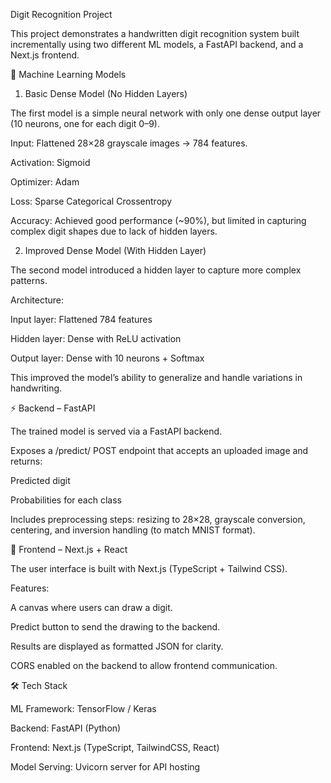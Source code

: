 Digit Recognition Project

This project demonstrates a handwritten digit recognition system built incrementally using two different ML models, a FastAPI backend, and a Next.js frontend.

🧠 Machine Learning Models
1. Basic Dense Model (No Hidden Layers)

The first model is a simple neural network with only one dense output layer (10 neurons, one for each digit 0–9).

Input: Flattened 28×28 grayscale images → 784 features.

Activation: Sigmoid

Optimizer: Adam

Loss: Sparse Categorical Crossentropy

Accuracy: Achieved good performance (~90%), but limited in capturing complex digit shapes due to lack of hidden layers.

2. Improved Dense Model (With Hidden Layer)

The second model introduced a hidden layer to capture more complex patterns.

Architecture:

Input layer: Flattened 784 features

Hidden layer: Dense with ReLU activation

Output layer: Dense with 10 neurons + Softmax

This improved the model’s ability to generalize and handle variations in handwriting.

⚡ Backend – FastAPI

The trained model is served via a FastAPI backend.

Exposes a /predict/ POST endpoint that accepts an uploaded image and returns:

Predicted digit

Probabilities for each class

Includes preprocessing steps: resizing to 28×28, grayscale conversion, centering, and inversion handling (to match MNIST format).

🎨 Frontend – Next.js + React

The user interface is built with Next.js (TypeScript + Tailwind CSS).

Features:

A canvas where users can draw a digit.

Predict button to send the drawing to the backend.

Results are displayed as formatted JSON for clarity.

CORS enabled on the backend to allow frontend communication.

🛠️ Tech Stack

ML Framework: TensorFlow / Keras

Backend: FastAPI (Python)

Frontend: Next.js (TypeScript, TailwindCSS, React)

Model Serving: Uvicorn server for API hosting